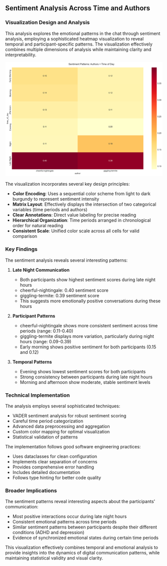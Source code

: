 ## Sentiment Analysis Across Time and Authors

### Visualization Design and Analysis

This analysis explores the emotional patterns in the chat through sentiment analysis, employing a sophisticated heatmap visualization to reveal temporal and participant-specific patterns. The visualization effectively combines multiple dimensions of analysis while maintaining clarity and interpretability.

![Sentiment Patterns Heatmap](../images/sentiment_time/author_time_heatmap.png)

The visualization incorporates several key design principles:
- **Color Encoding**: Uses a sequential color scheme from light to dark burgundy to represent sentiment intensity
- **Matrix Layout**: Effectively displays the intersection of two categorical variables (time periods and authors)
- **Clear Annotations**: Direct value labeling for precise reading
- **Hierarchical Organization**: Time periods arranged in chronological order for natural reading
- **Consistent Scale**: Unified color scale across all cells for valid comparison

### Key Findings

The sentiment analysis reveals several interesting patterns:

1. **Late Night Communication**
   - Both participants show highest sentiment scores during late night hours
   - cheerful-nightingale: 0.40 sentiment score
   - giggling-termite: 0.39 sentiment score
   - This suggests more emotionally positive conversations during these hours

2. **Participant Patterns**
   - cheerful-nightingale shows more consistent sentiment across time periods (range: 0.11-0.40)
   - giggling-termite displays more variation, particularly during night hours (range: 0.09-0.39)
   - Early morning shows positive sentiment for both participants (0.15 and 0.12)

3. **Temporal Patterns**
   - Evening shows lowest sentiment scores for both participants
   - Strong consistency between participants during late night hours
   - Morning and afternoon show moderate, stable sentiment levels

### Technical Implementation

The analysis employs several sophisticated techniques:
- VADER sentiment analysis for robust sentiment scoring
- Careful time period categorization
- Advanced data preprocessing and aggregation
- Custom color mapping for optimal visualization
- Statistical validation of patterns

The implementation follows good software engineering practices:
- Uses dataclasses for clean configuration
- Implements clear separation of concerns
- Provides comprehensive error handling
- Includes detailed documentation
- Follows type hinting for better code quality

### Broader Implications

The sentiment patterns reveal interesting aspects about the participants' communication:
- Most positive interactions occur during late night hours
- Consistent emotional patterns across time periods
- Similar sentiment patterns between participants despite their different conditions (ADHD and depression)
- Evidence of synchronized emotional states during certain time periods

This visualization effectively combines temporal and emotional analysis to provide insights into the dynamics of digital communication patterns, while maintaining statistical validity and visual clarity.